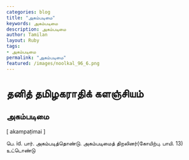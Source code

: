 ```yaml
---  
categories: blog  
title: "அகம்படிமை"
keywords: அகம்படிமை  
description: அகம்படிமை
author: Tamilan  
layout: Ruby  
tags:     
- அகம்படிமை
permalink: "அகம்படிமை"  
featured: /images/noolkal_96_6.png  
--- 
```

# தனித் தமிழகராதிக் களஞ்சியம்
## அகம்படிமை

[ akampaṭimai ]  
  
பெ. id. பார். அகம்படித்தொண்டு. அகம்படிமைத் திறலினர்(கோயிற்பு. பாயி. 13)  
உட்டொண்டு